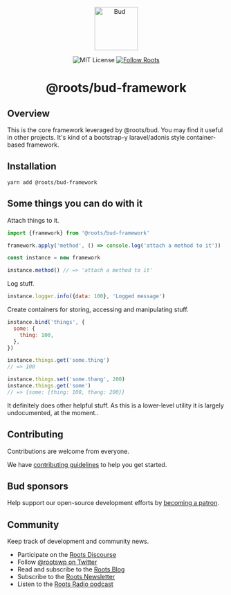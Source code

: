 <p align="center">
  <img alt="Bud" src="https://cdn.roots.io/app/uploads/logo-bud.svg" height="100">
</p>

<p align="center">
  <img alt="MIT License" src="https://img.shields.io/github/license/roots/bud?color=%23525ddc&style=flat-square">
  <a href="https://twitter.com/rootswp">
    <img alt="Follow Roots" src="https://img.shields.io/twitter/follow/rootswp.svg?style=flat-square&color=1da1f2" />
  </a>
</p>

<h1 align="center">
  <strong>@roots/bud-framework</strong>
</h1>

## Overview

This is the core framework leveraged by @roots/bud. You may find it useful in other projects. It's kind of a bootstrap-y laravel/adonis style container-based framework.

## Installation

`yarn add @roots/bud-framework`

## Some things you can do with it

Attach things to it.

```js
import {framework} from '@roots/bud-framework'

framework.apply('method', () => console.log('attach a method to it'))

const instance = new framework

instance.method() // => 'attach a method to it'
```

Log stuff.

```js
instance.logger.info({data: 100}, 'Logged message')
```

Create containers for storing, accessing and manipulating stuff.

```js
instance.bind('things', {
  some: {
    thing: 100,
  },
})

instance.things.get('some.thing')
// => 100

instance.things.set('some.thang', 200)
instance.things.get('some')
// => {some: {thing: 100, thang: 200}}
```

It definitely does other helpful stuff. As this is a lower-level utility it is largely undocumented, at the moment..

## Contributing

Contributions are welcome from everyone.

We have [contributing guidelines](https://github.com/roots/guidelines/blob/master/CONTRIBUTING.md) to help you get started.

## Bud sponsors

Help support our open-source development efforts by [becoming a patron](https://www.patreon.com/rootsdev).

## Community

Keep track of development and community news.

- Participate on the [Roots Discourse](https://discourse.roots.io/)
- Follow [@rootswp on Twitter](https://twitter.com/rootswp)
- Read and subscribe to the [Roots Blog](https://roots.io/blog/)
- Subscribe to the [Roots Newsletter](https://roots.io/subscribe/)
- Listen to the [Roots Radio podcast](https://roots.io/podcast/)
